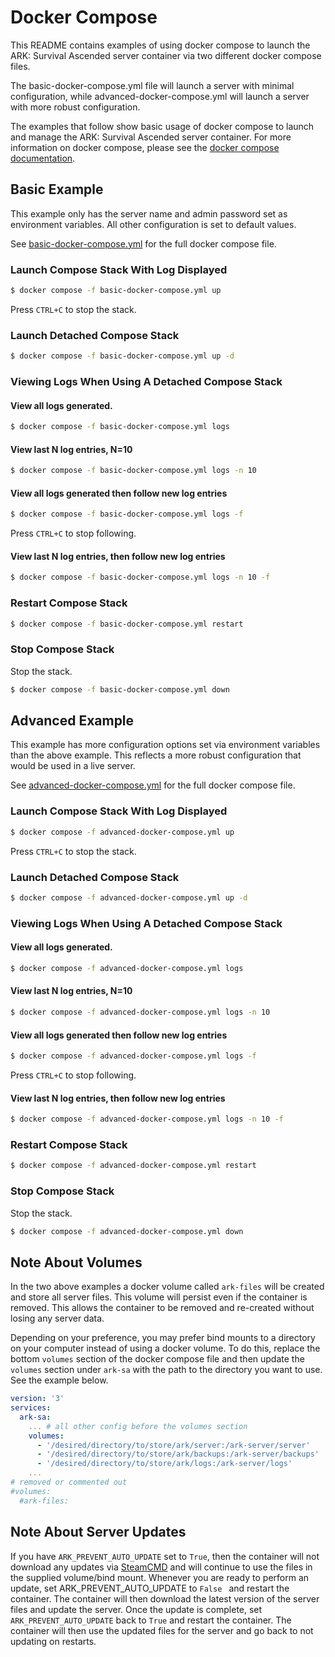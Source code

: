 # Docker Compose

This README contains examples of using docker compose to launch the ARK: Survival Ascended server container via two different docker compose files.

The basic-docker-compose.yml file will launch a server with minimal configuration, while advanced-docker-compose.yml will launch a server with more robust configuration.

The examples that follow show basic usage of docker compose to launch and manage the ARK: Survival Ascended server container.  For more information on docker compose, please see the [docker compose documentation](https://docs.docker.com/compose/).

## Basic Example

This example only has the server name and admin password set as environment variables.  All other configuration is set to default values.

See [basic-docker-compose.yml](basic-docker-compose.yml) for the full docker compose file.

### Launch Compose Stack With Log Displayed
```bash
$ docker compose -f basic-docker-compose.yml up
```

Press `CTRL+C` to stop the stack.

### Launch Detached Compose Stack   
```bash
$ docker compose -f basic-docker-compose.yml up -d
```

### Viewing Logs When Using A Detached Compose Stack 
#### View all logs generated.
```bash
$ docker compose -f basic-docker-compose.yml logs
```

#### View last N log entries, N=10
```bash
$ docker compose -f basic-docker-compose.yml logs -n 10
```

#### View all logs generated then follow new log entries
```bash
$ docker compose -f basic-docker-compose.yml logs -f
```

Press `CTRL+C` to stop following.

#### View last N log entries, then follow new log entries
```bash
$ docker compose -f basic-docker-compose.yml logs -n 10 -f
```

### Restart Compose Stack
```bash
$ docker compose -f basic-docker-compose.yml restart
```

### Stop Compose Stack
Stop the stack.
```bash
$ docker compose -f basic-docker-compose.yml down
```

## Advanced Example

This example has more configuration options set via environment variables than the above example. This reflects a more robust configuration that would be used in a live server.

See [advanced-docker-compose.yml](advanced-docker-compose.yml) for the full docker compose file.

### Launch Compose Stack With Log Displayed
```bash
$ docker compose -f advanced-docker-compose.yml up
```

Press `CTRL+C` to stop the stack.

### Launch Detached Compose Stack 
```bash
$ docker compose -f advanced-docker-compose.yml up -d
```

### Viewing Logs When Using A Detached Compose Stack 
####  View all logs generated.
```bash
$ docker compose -f advanced-docker-compose.yml logs
```

#### View last N log entries, N=10 
```bash
$ docker compose -f advanced-docker-compose.yml logs -n 10
```

#### View all logs generated then follow new log entries
```bash
$ docker compose -f advanced-docker-compose.yml logs -f
```

Press `CTRL+C` to stop following.

#### View last N log entries, then follow new log entries
```bash
$ docker compose -f advanced-docker-compose.yml logs -n 10 -f
```

### Restart Compose Stack
```bash
$ docker compose -f advanced-docker-compose.yml restart
```

### Stop Compose Stack
Stop the stack.
```bash
$ docker compose -f advanced-docker-compose.yml down
```

## Note About Volumes

In the two above examples a docker volume called `ark-files` will be created and store all server files.  This volume will persist even if the container is removed.  This allows the container to be removed and re-created without losing any server data.

Depending on your preference, you may prefer bind mounts to a directory on your computer instead of using a docker volume. To do this, replace the bottom `volumes` section of the docker compose file and then update the `volumes` section under `ark-sa` with the path to the directory you want to use. See the example below.

```yaml
version: '3'
services:
  ark-sa:
    ... # all other config before the volumes section
    volumes:
      - '/desired/directory/to/store/ark/server:/ark-server/server'
      - '/desired/directory/to/store/ark/backups:/ark-server/backups'
      - '/desired/directory/to/store/ark/logs:/ark-server/logs'
    ...
# removed or commented out
#volumes:
  #ark-files:
```

## Note About Server Updates

If you have `ARK_PREVENT_AUTO_UPDATE` set to `True`, then the container will not download any updates via [SteamCMD](https://developer.valvesoftware.com/wiki/SteamCMD) and will continue to use the files in the supplied volume/bind mount. Whenever you are ready to perform an update, set ARK_PREVENT_AUTO_UPDATE to `False ` and restart the container.  The container will then download the latest version of the server files and update the server.  Once the update is complete, set `ARK_PREVENT_AUTO_UPDATE` back to `True` and restart the container.  The container will then use the updated files for the server and go back to not updating on restarts.
